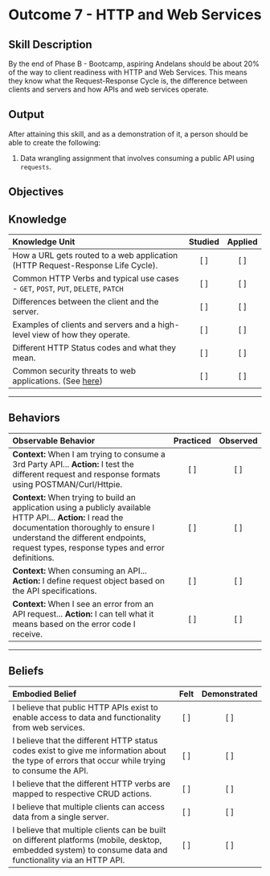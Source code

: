 # Outcome 7 - HTTP and Web Services

**Skill Description**
----------
By the end of Phase B - Bootcamp, aspiring Andelans should be about 20% of the way to client readiness with HTTP and Web Services. This means they know what the Request-Response Cycle is, the difference between clients and servers and how APIs and web services operate.


**Output**
----------
After attaining this skill, and as a demonstration of it, a person should be able to create the following:

1. Data wrangling assignment that involves consuming a public API using `requests`.


**Objectives**
----------

## **Knowledge**


| Knowledge Unit   |      Studied      | Applied |
|:-------------|:------------------:|:--------:|
| How a URL gets routed to a web application (HTTP Request-Response Life Cycle). | [ ] | [ ]  |
| Common HTTP Verbs and typical use cases - `GET`, `POST`, `PUT`, `DELETE`, `PATCH` |   [ ]   |   [ ] |
| Differences between the client and the server. | [ ] |    [ ] |
| Examples of clients and servers and a high-level view of how they operate. | [ ] |    [ ] |
| Different HTTP Status codes and what they mean. | [ ] |    [ ] |
| Common security threats to web applications. (See [here](https://securityintelligence.com/the-10-most-common-application-attacks-in-action/)) | [ ] |    [ ] |


----------


## **Behaviors**


| Observable Behavior   |      Practiced      | Observed |
|:-------------|:------------------:|:--------:|
| **Context:** When I am trying to consume a 3rd Party API... **Action:** I test the different request and response formats using POSTMAN/Curl/Httpie. | [ ] | [ ]  |
| **Context:** When trying to build an application using a publicly available HTTP API... **Action:** I read the documentation thoroughly to ensure I understand the different endpoints, request types, response types and error definitions. | [ ] |    [ ] |
| **Context:** When consuming an API... **Action:**  I define request object based on the API specifications. |   [ ]   |   [ ] |
| **Context:** When I see an error from an API request... **Action:** I can tell what it means based on the error code I receive. | [ ] |    [ ] |

----------


## **Beliefs**


| Embodied Belief   |      Felt      | Demonstrated |
|:-------------|:------------------:|:--------:|
| I believe that public HTTP APIs exist to enable access to data and functionality from web services. |   [ ]   |   [ ] |
| I believe that the different HTTP status codes exist to give me information about the type of errors that occur while trying to consume the API. |   [ ]   |   [ ] |
| I believe that the different HTTP verbs are mapped to respective CRUD actions. |   [ ]   |   [ ] |
| I believe that multiple clients can access data from a single server. |   [ ]   |   [ ] |
| I believe that multiple clients can be built on different platforms (mobile, desktop, embedded system) to consume data and functionality via an HTTP API. |   [ ]   |   [ ] |
